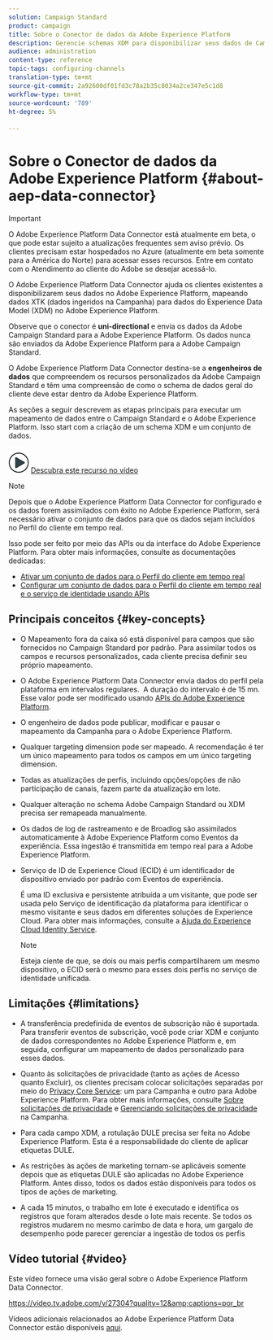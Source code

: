 ```yaml
---
solution: Campaign Standard
product: campaign
title: Sobre o Conector de dados da Adobe Experience Platform
description: Gerencie schemas XDM para disponibilizar seus dados de Campaign Standard no Adobe Experience Platform.
audience: administration
content-type: reference
topic-tags: configuring-channels
translation-type: tm+mt
source-git-commit: 2a92600df01fd3c78a2b35c8034a2ce347e5c1d8
workflow-type: tm+mt
source-wordcount: '789'
ht-degree: 5%

---
```



# Sobre o Conector de dados da Adobe Experience Platform {#about-aep-data-connector}

>[!IMPORTANT]
>
>O Adobe Experience Platform Data Connector está atualmente em beta, o que pode estar sujeito a atualizações frequentes sem aviso prévio. Os clientes precisam estar hospedados no Azure (atualmente em beta somente para a América do Norte) para acessar esses recursos. Entre em contato com o Atendimento ao cliente do Adobe se desejar acessá-lo.

O Adobe Experience Platform Data Connector ajuda os clientes existentes a disponibilizarem seus dados no Adobe Experience Platform, mapeando dados XTK (dados ingeridos na Campanha) para dados do Experience Data Model (XDM) no Adobe Experience Platform.

Observe que o conector é **uni-directional** e envia os dados da Adobe Campaign Standard para a Adobe Experience Platform. Os dados nunca são enviados da Adobe Experience Platform para a Adobe Campaign Standard.

O Adobe Experience Platform Data Connector destina-se a **engenheiros de dados** que compreendem os recursos personalizados da Adobe Campaign Standard e têm uma compreensão de como o schema de dados geral do cliente deve estar dentro da Adobe Experience Platform.

As seções a seguir descrevem as etapas principais para executar um mapeamento de dados entre o Campaign Standard e o Adobe Experience Platform. Isso start com a criação de um schema XDM e um conjunto de dados.

![](assets/do-not-localize/how-to-video.png) [Descubra este recurso no vídeo](#video)

>[!NOTE]
>Depois que o Adobe Experience Platform Data Connector for configurado e os dados forem assimilados com êxito no Adobe Experience Platform, será necessário ativar o conjunto de dados para que os dados sejam incluídos no Perfil do cliente em tempo real.
>
>Isso pode ser feito por meio das APIs ou da interface do Adobe Experience Platform. Para obter mais informações, consulte as documentações dedicadas:
>
>* [Ativar um conjunto de dados para o Perfil do cliente em tempo real](https://docs.adobe.com/content/help/en/experience-platform/rtcdp/datasets/dataset.html)
>* [Configurar um conjunto de dados para o Perfil do cliente em tempo real e o serviço de identidade usando APIs](https://docs.adobe.com/content/help/en/experience-platform/catalog/api/getting-started.html)


## Principais conceitos {#key-concepts}

* O Mapeamento fora da caixa só está disponível para campos que são fornecidos no Campaign Standard por padrão. Para assimilar todos os campos e recursos personalizados, cada cliente precisa definir seu próprio mapeamento.

* O Adobe Experience Platform Data Connector envia dados do perfil pela plataforma em intervalos regulares. &#x200B; A duração do intervalo é de 15 mn. Esse valor pode ser modificado usando [APIs do Adobe Experience Platform](https://docs.adobe.com/content/help/en/experience-platform/ingestion/home.html).

* O engenheiro de dados pode publicar, modificar e pausar o mapeamento da Campanha para o Adobe Experience Platform.

* Qualquer targeting dimension pode ser mapeado. A recomendação é ter um único mapeamento para todos os campos em um único targeting dimension.

* Todas as atualizações de perfis, incluindo opções/opções de não participação de canais, fazem parte da atualização em lote.

* Qualquer alteração no schema Adobe Campaign Standard ou XDM precisa ser remapeada manualmente. &#x200B;

* Os dados de log de rastreamento e de Broadlog são assimilados automaticamente à Adobe Experience Platform como Eventos da experiência. Essa ingestão é transmitida em tempo real para a Adobe Experience Platform.

* Serviço de ID de Experience Cloud (ECID) é um identificador de dispositivo enviado por padrão com Eventos de experiência.

   É uma ID exclusiva e persistente atribuída a um visitante, que pode ser usada pelo Serviço de identificação da plataforma para identificar o mesmo visitante e seus dados em diferentes soluções de Experience Cloud. Para obter mais informações, consulte a [Ajuda do Experience Cloud Identity Service](https://docs.adobe.com/content/help/pt-BR/id-service/using/home.html).

   >[!NOTE]
   >
   >Esteja ciente de que, se dois ou mais perfis compartilharem um mesmo dispositivo, o ECID será o mesmo para esses dois perfis no serviço de identidade unificada.

## Limitações {#limitations}

* A transferência predefinida de eventos de subscrição não é suportada. Para transferir eventos de subscrição, você pode criar XDM e conjunto de dados correspondentes no Adobe Experience Platform e, em seguida, configurar um mapeamento de dados personalizado para esses dados.

* Quanto às solicitações de privacidade (tanto as ações de Acesso quanto Excluir), os clientes precisam colocar solicitações separadas por meio do [Privacy Core Service](https://docs.adobe.com/content/help/en/experience-platform/privacy/home.html#how-to-use-privacy-service-to-manage-privacy-job-requests): um para Campanha e outro para Adobe Experience Platform. Para obter mais informações, consulte [Sobre solicitações de privacidade](https://helpx.adobe.com/campaign/kb/acs-privacy.html#righttoaccess) e [Gerenciando solicitações de privacidade](https://helpx.adobe.com/br/campaign/kb/acs-privacy.html#ManagingPrivacyRequests) na Campanha.

* Para cada campo XDM, a rotulação DULE precisa ser feita no Adobe Experience Platform. Esta é a responsabilidade do cliente de aplicar etiquetas DULE.

* As restrições às ações de marketing tornam-se aplicáveis somente depois que as etiquetas DULE são aplicadas no Adobe Experience Platform. Antes disso, todos os dados estão disponíveis para todos os tipos de ações de marketing.

* A cada 15 minutos, o trabalho em lote é executado e identifica os registros que foram alterados desde o lote mais recente. Se todos os registros mudarem no mesmo carimbo de data e hora, um gargalo de desempenho pode parecer gerenciar a ingestão de todos os perfis

## Vídeo tutorial {#video}

Este vídeo fornece uma visão geral sobre o Adobe Experience Platform Data Connector.

https://video.tv.adobe.com/v/27304?quality=12&amp;captions=por_br

Vídeos adicionais relacionados ao Adobe Experience Platform Data Connector estão disponíveis [aqui](https://docs.adobe.com/content/help/en/campaign-learn/campaign-standard-tutorials/administrating/adobe-experience-platform-data-connector/understanding-the-adobe-experience-platform-data-connector.html).
